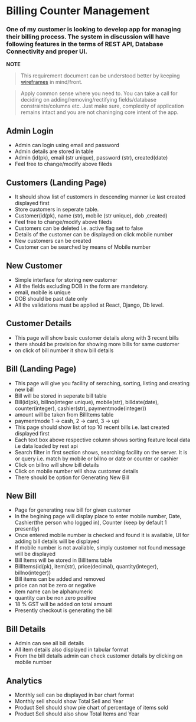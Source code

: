 # Billing Counter Management
### One of my customer is looking to develop app for managing their billing process. The system in discussion will have following features in the terms of REST API, Database Connectivity and proper UI.

**NOTE**

> This requirement document can be understood better by keeping [wireframes](./wireframes-billing-counter-mgmt.pdf) in mind/front.

> Apply common sense where you need to. You can take a call for deciding on adding/removing/rectifying fields/database constraints/columns etc. Just make sure, complexity of application remains intact and you are not chaninging core intent of the app. 


## Admin Login
- Admin can login using email and password
- Admin details are stored in table
- Admin (id(pk), email (str unique), password (str), created(date)
- Feel free to change/modify above fileds

## Customers (Landing Page)
- It should show list of customers in descending manner i.e last created displayed first
- Store customers in seperate table. 
- Customer(id(pk), name (str), mobile (str unique), dob ,created) 
- Feel free to change/modify above fileds
- Customers can be deleted i.e. active flag set to false
- Details of the customer can be displayed on click mobile number
- New customers can be created
- Customer can be searched by means of Mobile number

## New Customer
- Simple interface for storing new customer
- All the fields excluding DOB in the form are mandetory.
- email, mobile is unique
- DOB should be past date only
- All the validations must be applied at React, Django, Db level. 

## Customer Details
- This page will show basic customer details along with 3 recent bills
- there should be provision for showing more bills for same customer
- on click of bill number it show bill details

## Bill (Landing Page)
- This page will give you facility of seraching, sorting, listing and creating new bill
- Bill will be stored in seperate bill table
- Bill(id(pk), billno(integer unique), mobile(str), billdate(date), counter(integer), cashier(str), paymentmode(integer))
- amount will be taken from BillItems table
- paymentmode 1 -> cash, 2 -> card, 3 -> upi
- This page should show list of top 10 recent bills i.e. last created displayed first
- Each text box above respective column shows sorting feature local data i.e data loaded by rest api
- Search filter in first section shows, searching facility on the server. It is or query i.e. match by mobile or billno or date or counter or cashier
- Click on billno will show bill details
- Click on mobile number will show customer details
- There should be option for Generating New Bill

## New Bill
- Page for generating new bill for given customer
- In the begining page will display place to enter mobile number, Date, Cashier(the person who logged in), Counter (keep by default 1 presently)
- Once entered mobile number is checked and found it is available, UI for adding bill details will be displayed
- If mobile number is not available, simply customer not found message will be displayed
- Bill Items will be stored in BillItems table
- BillItems(id(pk), item(str), price(decimal), quantity(integer), billno(integer))
- Bill items can be added and removed
- price can not be zero or negative
- item name can be alphanumeric
- quantity can be non zero positive
- 18 % GST will be added on total amount
- Presently checkout is generating the bill

## Bill Details
- Admin can see all bill details
- All item details also displayed in tabular format
- From the bill details admin can check customer details by clicking on mobile number

## Analytics
- Monthly sell can be displayed in bar chart format
- Monthly sell should show Total Sell and Year
- Product Sell should show pie chart of percentage of items sold
- Product Sell should also show Total Items and Year
